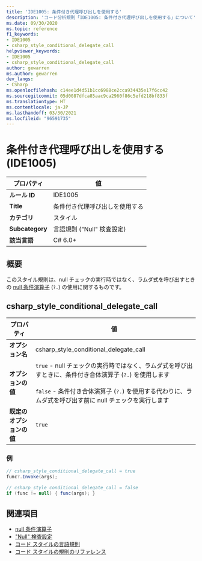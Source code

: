 ```yaml
---
title: 'IDE1005: 条件付き代理呼び出しを使用する'
description: 'コード分析規則「IDE1005: 条件付き代理呼び出しを使用する」について'
ms.date: 09/30/2020
ms.topic: reference
f1_keywords:
- IDE1005
- csharp_style_conditional_delegate_call
helpviewer_keywords:
- IDE1005
- csharp_style_conditional_delegate_call
author: gewarren
ms.author: gewarren
dev_langs:
- CSharp
ms.openlocfilehash: c14ee1d4d51b1cc6988ce2cca934435e17f6cc42
ms.sourcegitcommit: 05d0087dfca85aac9ca2960f86c5efd218bf833f
ms.translationtype: HT
ms.contentlocale: ja-JP
ms.lasthandoff: 03/30/2021
ms.locfileid: "96591735"
---
```

# <a name="use-conditional-delegate-call-ide1005"></a>条件付き代理呼び出しを使用する (IDE1005)

|プロパティ|値|
|-|-|
| **ルール ID** | IDE1005 |
| **Title** | 条件付き代理呼び出しを使用する |
| **カテゴリ** | スタイル |
| **Subcategory** | 言語規則 ("Null" 検査設定) |
| **該当言語** | C# 6.0+ |

## <a name="overview"></a>概要

このスタイル規則は、null チェックの実行時ではなく、ラムダ式を呼び出すときの [null 条件演算子](../../../csharp/language-reference/operators/member-access-operators.md#null-conditional-operators--and-) (`?.`) の使用に関するものです。

## <a name="csharp_style_conditional_delegate_call"></a>csharp_style_conditional_delegate_call

|プロパティ|値|
|-|-|
| **オプション名** | csharp_style_conditional_delegate_call
| **オプションの値** | `true` - null チェックの実行時ではなく、ラムダ式を呼び出すときに、条件付き合体演算子 (`?.`) を使用します<br /><br />`false` - 条件付き合体演算子 (`?.`) を使用する代わりに、ラムダ式を呼び出す前に null チェックを実行します |
| **既定のオプションの値** | `true` |

### <a name="example"></a>例

```csharp
// csharp_style_conditional_delegate_call = true
func?.Invoke(args);

// csharp_style_conditional_delegate_call = false
if (func != null) { func(args); }
```

## <a name="see-also"></a>関連項目

- [null 条件演算子](../../../csharp/language-reference/operators/member-access-operators.md#null-conditional-operators--and-)
- ["Null" 検査設定](null-checking-preferences.md)
- [コード スタイルの言語規則](language-rules.md)
- [コード スタイルの規則のリファレンス](index.md)
